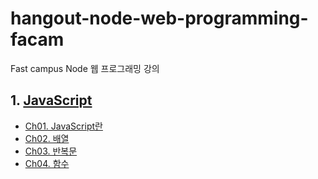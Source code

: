 # hangout-node-web-programming-facam
Fast campus Node 웹 프로그래밍 강의

## 1. [JavaScript](./01-JavaScript#JavaScript)
  - [Ch01. JavaScript란](./01-JavaScript/ch01-javascript#1자바스크립트란)
  - [Ch02. 배열](./01-JavaScript/ch02-array#배열)
  - [Ch03. 반복문](./01-JavaScript/ch03-iteration#for문)
  - [Ch04. 함수](./01-JavaScript/ch04-function#함수)